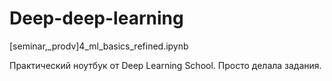 # Deep-deep-learning

[seminar,_prodv]4_ml_basics_refined.ipynb

Практический ноутбук от Deep Learning School. Просто делала задания.
